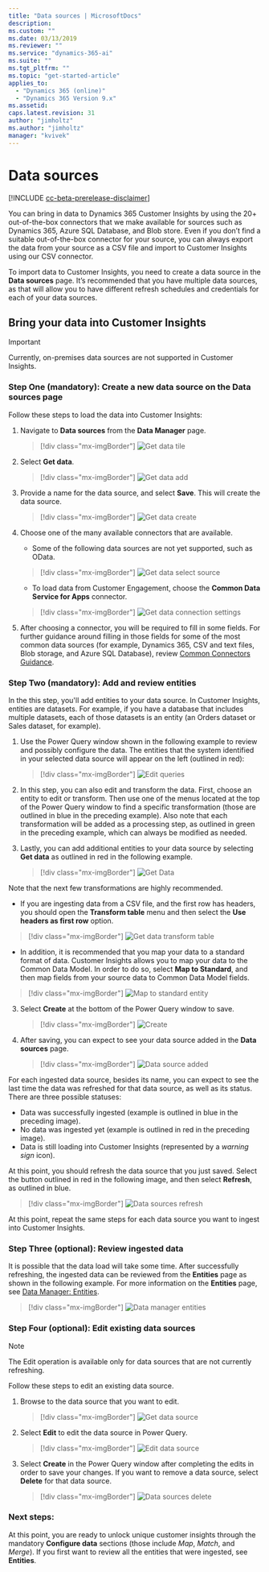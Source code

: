 ```yaml
---
title: "Data sources | MicrosoftDocs"
description: 
ms.custom: ""
ms.date: 03/13/2019
ms.reviewer: ""
ms.service: "dynamics-365-ai"
ms.suite: ""
ms.tgt_pltfrm: ""
ms.topic: "get-started-article"
applies_to: 
  - "Dynamics 365 (online)"
  - "Dynamics 365 Version 9.x"
ms.assetid: 
caps.latest.revision: 31
author: "jimholtz"
ms.author: "jimholtz"
manager: "kvivek"
---
```

# Data sources

[!INCLUDE [cc-beta-prerelease-disclaimer](../includes/cc-beta-prerelease-disclaimer.md)]

<!--note from editor: Below--change "Blob store" to "Azure Blob storage"? (Cloud Style Guide) -->

You can bring in data to Dynamics 365 Customer Insights by using the 20+ out-of-the-box connectors that we make available for sources such as Dynamics 365, Azure SQL Database, and Blob store. Even if you don’t find a suitable out-of-the-box connector for your source, you can always export the data from your source as a CSV file and import to Customer Insights using our CSV connector. 

To import data to Customer Insights, you need to create a data source in the **Data sources** page. It’s recommended that you have multiple data sources, as that will allow you to have different refresh schedules and credentials for each of your data sources.

## Bring your data into Customer Insights 

> [!IMPORTANT]
> Currently, on-premises data sources are not supported in Customer Insights. 

### Step One (mandatory): Create a new data source on the Data sources page

Follow these steps to load the data into Customer Insights:

1. Navigate to **Data sources** from the **Data Manager** page.

   > [!div class="mx-imgBorder"] 
   > ![](media/data-manager-get-data-tile.png "Get data tile")

2. Select **Get data**.

   > [!div class="mx-imgBorder"] 
   > ![](media/data-manager-get-data-add.png "Get data add")

3. Provide a name for the data source, and select **Save**. This will create the data source. 

   > [!div class="mx-imgBorder"] 
   > ![](media/data-manager-get-data-create.png "Get data create")

4. Choose one of the many available connectors that are available.

   - Some of the following data sources are not yet supported, such as OData. 

   > [!div class="mx-imgBorder"] 
   > ![](media/data-manager-get-select-source.png "Get data select source")

   - To load data from Customer Engagement, choose the  **Common Data Service for Apps** connector.

   > [!div class="mx-imgBorder"] 
   > ![](media/data-manager-get-data-connection-settings.png "Get data connection settings")
   
5. After choosing a connector, you will be required to fill in some fields. For further guidance around filling in those fields for some of the most common data sources (for example, Dynamics 365, CSV and text files, Blob storage, and Azure SQL Database), review [Common Connectors Guidance](pm-common-connectors.md).  

### Step Two (mandatory): Add and review entities

<!--note from editor: In Step 4, list after screen shot: confirming that the minus sign outlined in blue = successfully ingested and checkmark outlined in red = no data ingested. -->

In the this step, you'll add entities to your data source. In Customer Insights, entities are datasets. For example, if you have a database that includes multiple datasets, each of those datasets is an entity (an Orders dataset or Sales dataset, for example). 

1. Use the Power Query window shown in the following example to review and possibly configure the data. The entities that the system identified in your selected data source will appear on the left (outlined in red):

   > [!div class="mx-imgBorder"] 
   > ![](media/data-manager-configure-edit-queries.png "Edit queries")

2. In this step, you can also edit and transform the data. First, choose an entity to edit or transform. Then use one of the menus located at the top of the Power Query window to find a specific transformation (those are outlined in blue in the preceding example). Also note that each transformation will be added as a processing step, as outlined in green in the preceding example, which can always be modified as needed.

3. Lastly, you can add additional entities to your data source by selecting **Get data** as outlined in red in the following example.

   > [!div class="mx-imgBorder"] 
   > ![](media/data-source-get-data.png "Get Data")

Note that the next few transformations are highly recommended.

   - If you are ingesting data from a CSV file, and the first row has headers, you should open the **Transform table** menu and then select the **Use headers as first row** option.

   > [!div class="mx-imgBorder"] 
   > ![](media/data-manager-get-data-transform-table.png "Get data transform table")

   - In addition, it is recommended that you map your data to a standard format of data. Customer Insights allows you to map your data to the Common Data Model. In order to do so, select **Map to Standard**, and then map fields from your source data to Common Data Model fields.

   > [!div class="mx-imgBorder"] 
   > ![](media/data-manager-get-data-map-entity.png "Map to standard entity")

3. Select **Create** at the bottom of the Power Query window to save.

   > [!div class="mx-imgBorder"] 
   > ![](media/configure-data-edit-queries-create.png "Create")

4. After saving, you can expect to see your data source added in the **Data sources** page.

   > [!div class="mx-imgBorder"] 
   > ![](media/configure-data-datasource-added.png "Data source added")

For each ingested data source, besides its name, you can expect to see the last time the data was refreshed for that data source, as well as its status. There are three possible statuses:

- Data was successfully ingested (example is outlined in blue in the preceding image).
- No data was ingested yet (example is outlined in red in the preceding image).
- Data is still loading into Customer Insights (represented by a *warning sign* icon).

At this point, you should refresh the data source that you just saved. Select the button outlined in red in the following image, and then select **Refresh**, as outlined in blue.

> [!div class="mx-imgBorder"] 
> ![](media/configure-data-sources-refresh.png "Data sources refresh")

At this point, repeat the same steps for each data source you want to ingest into Customer Insights.

### Step Three (optional): Review ingested data

It is possible that the data load will take some time. After successfully refreshing, the ingested data can be reviewed from the **Entities** page as shown in the following example. For more information on the **Entities** page, see [Data Manager: Entities](pm-entities.md).

> [!div class="mx-imgBorder"] 
> ![](media/data-manager-entities-data.png "Data manager entities")

### Step Four (optional): Edit existing data sources

> [!NOTE]
> The Edit operation is available only for data sources that are not currently refreshing.

Follow these steps to edit an existing data source. 

1. Browse to the data source that you want to edit.

   > [!div class="mx-imgBorder"] 
   > ![](media/data-manager-get-data-source.png "Get data source")

2. Select **Edit** to edit the data source in Power Query.

   > [!div class="mx-imgBorder"] 
   > ![](media/configure-data-sources-edit2.png "Edit data source")

3. Select **Create** in the Power Query window after completing the edits in order to save your changes. If you want to remove a data source, select **Delete** for that data source.

   > [!div class="mx-imgBorder"] 
   > ![](media/configure-data-sources-delete.png "Data sources delete")

### Next steps:

At this point, you are ready to unlock unique customer insights through the mandatory **Configure data** sections (those include *Map*, *Match*, and *Merge*). If you first want to review all the entities that were ingested, see **Entities**. 

